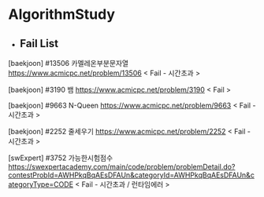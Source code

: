 # AlgorithmStudy

- ## Fail List

[baekjoon] #13506 카멜레온부분문자열
https://www.acmicpc.net/problem/13506
< Fail - 시간초과 >

[baekjoon] #3190 뱀
https://www.acmicpc.net/problem/3190
< Fail >

[baekjoon] #9663 N-Queen
https://www.acmicpc.net/problem/9663
< Fail - 시간초과 >

[baekjoon] #2252 줄세우기
https://www.acmicpc.net/problem/2252
< Fail - 시간초과 >

[swExpert] #3752 가능한시험점수
https://swexpertacademy.com/main/code/problem/problemDetail.do?contestProbId=AWHPkqBqAEsDFAUn&categoryId=AWHPkqBqAEsDFAUn&categoryType=CODE
< Fail - 시간초과 / 런타임에러 >

